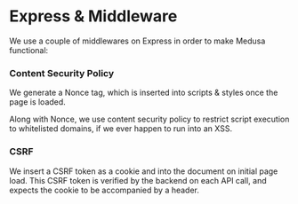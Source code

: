 # Express & Middleware

We use a couple of middlewares on Express in order to make Medusa functional:

### Content Security Policy

We generate a Nonce tag, which is inserted into scripts & styles once the page is loaded.

Along with Nonce, we use content security policy to restrict script execution to whitelisted domains, if we ever happen to run into an XSS.

### CSRF

We insert a CSRF token as a cookie and into the document on initial page load. This CSRF token is verified by the backend on each API call, and expects the cookie to be accompanied by a header.

